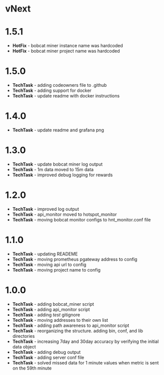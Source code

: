 # vNext

# 1.5.1

- **HotFix** - bobcat miner instance name was hardcoded
- **HotFix** - bobcat miner project name was hardcoded

# 1.5.0

- **TechTask** - adding codeowners file to .github
- **TechTask** - adding support for docker
- **TechTask** - update readme with docker instructions

# 1.4.0

- **TechTask** - update readme and grafana png

# 1.3.0

- **TechTask** - update bobcat miner log output
- **TechTask** - 1m data moved to 15m data
- **TechTask** - improved debug logging for rewards

# 1.2.0

- **TechTask** - improved log output
- **TechTask** - api_monitor moved to hotspot_monitor
- **TechTask** - moving bobcat monitor configs to hnt_monitor.conf file

# 1.1.0

- **TechTask** - updating READEME
- **TechTask** - moving prometheus pgateway address to config
- **TechTask** - moving api url to config
- **TechTask** - moving project name to config

# 1.0.0

- **TechTask** - adding bobcat_miner script
- **TechTask** - adding api_monitor script
- **TechTask** - adding *test* gitignore
- **TechTask** - moving addresses to their own list
- **TechTask** - adding path awareness to api_monitor script
- **TechTask** - reorganizing the structure. adding bin, conf, and lib directories
- **TechTask** - increasing 7day and 30day accuracy by verifying the initial data object
- **TechTask** - adding debug output
- **TechTask** - adding server conf file
- **TechTask** - solved missed data for 1 minute values when metric is sent on the 59th minute
